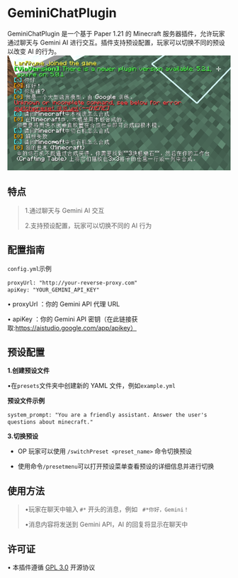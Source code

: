 # GeminiChatPlugin
GeminiChatPlugin 是一个基于 Paper 1.21 的 Minecraft 服务器插件，允许玩家通过聊天与 Gemini AI 进行交互。插件支持预设配置，玩家可以切换不同的预设以改变 AI 的行为。
![](https://github.com/LanRhyme/GeminiChatPlugin/blob/master/5fc50da6a1ff4b81ef752d2a7152ecc6.png)


## 特点
>  1.通过聊天与 Gemini AI 交互
> 
>  2.支持预设配置，玩家可以切换不同的 AI 行为



## 配置指南
`config.yml`示例
```
proxyUrl: "http://your-reverse-proxy.com"
apiKey: "YOUR_GEMINI_API_KEY"
```

•   proxyUrl  ：你的 Gemini API 代理 URL

•   apiKey  ：你的 Gemini API 密钥（在此链接获取:https://aistudio.google.com/app/apikey）



## 预设配置
**1.创建预设文件**

•在`presets`文件夹中创建新的 YAML 文件，例如`example.yml`

**预设文件示例**

```
system_prompt: "You are a friendly assistant. Answer the user's questions about minecraft."
```

**3.切换预设**

- OP 玩家可以使用   `/switchPreset <preset_name>`   命令切换预设

- 使用命令`/presetmenu`可以打开预设菜单查看预设的详细信息并进行切换



## 使用方法
> •玩家在聊天中输入   `#*`   开头的消息，例如  ` #*你好，Gemini！`
> 
> •消息内容将发送到 Gemini API，AI 的回复将显示在聊天中



## 许可证
• 本插件遵循 [GPL 3.0](https://www.gnu.org/licenses/gpl-3.0.html) 开源协议
